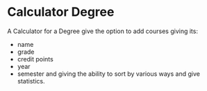 # Calculator Degree

A Calculator for a Degree give the option to add courses giving its:
 - name
 - grade
 - credit points
 - year
 - semester
and giving the ability to sort by various ways and give statistics.